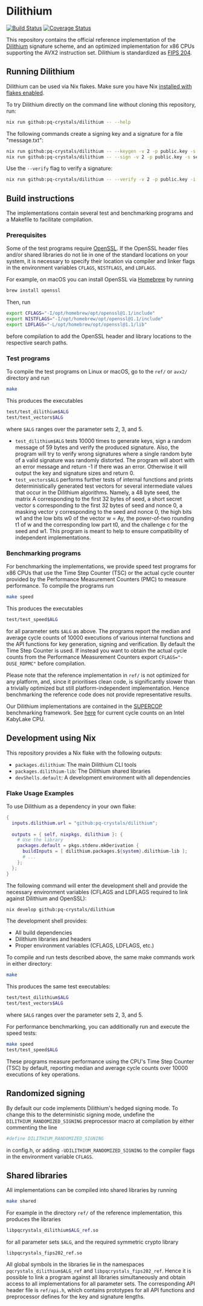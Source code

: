 # Dilithium

[![Build Status](https://travis-ci.org/pq-crystals/dilithium.svg?branch=master)](https://travis-ci.org/pq-crystals/dilithium) [![Coverage Status](https://coveralls.io/repos/github/pq-crystals/dilithium/badge.svg?branch=master)](https://coveralls.io/github/pq-crystals/dilithium?branch=master)

This repository contains the official reference implementation of the [Dilithium](https://www.pq-crystals.org/dilithium/) signature scheme, and an optimized implementation for x86 CPUs supporting the AVX2 instruction set. Dilithium is standardized as [FIPS 204](https://csrc.nist.gov/pubs/fips/204/final).

## Running Dilithium

Dilithium can be used via Nix flakes. Make sure you have Nix [installed with flakes enabled](https://nixos.org/manual/nix/stable/installation/installing-binary.html#installation-with-flakes).

To try Dilithium directly on the command line without cloning this repository, run:
```sh
nix run github:pq-crystals/dilithium -- --help
```

The following commands create a signing key and a signature for a file "message.txt":
```sh
nix run github:pq-crystals/dilithium -- --keygen -v 2 -p public.key -s secret.key
nix run github:pq-crystals/dilithium -- --sign -v 2 -p public.key -s secret.key -i message.txt -S signature.bin
```

Use the `--verify` flag to verify a signature:
```sh
nix run github:pq-crystals/dilithium -- --verify -v 2 -p public.key -i message.txt -S signature.bin
```

## Build instructions

The implementations contain several test and benchmarking programs and a Makefile to facilitate compilation.

### Prerequisites

Some of the test programs require [OpenSSL](https://openssl.org). If the OpenSSL header files and/or shared libraries do not lie in one of the standard locations on your system, it is necessary to specify their location via compiler and linker flags in the environment variables `CFLAGS`, `NISTFLAGS`, and `LDFLAGS`.

For example, on macOS you can install OpenSSL via [Homebrew](https://brew.sh) by running
```sh
brew install openssl
```
Then, run
```sh
export CFLAGS="-I/opt/homebrew/opt/openssl@1.1/include"
export NISTFLAGS="-I/opt/homebrew/opt/openssl@1.1/include"
export LDFLAGS="-L/opt/homebrew/opt/openssl@1.1/lib"
```
before compilation to add the OpenSSL header and library locations to the respective search paths.

### Test programs

To compile the test programs on Linux or macOS, go to the `ref/` or `avx2/` directory and run
```sh
make
```
This produces the executables
```sh
test/test_dilithium$ALG
test/test_vectors$ALG
```
where `$ALG` ranges over the parameter sets 2, 3, and 5.

* `test_dilithium$ALG` tests 10000 times to generate keys, sign a random message of 59 bytes and verify the produced signature. Also, the program will try to verify wrong signatures where a single random byte of a valid signature was randomly distorted. The program will abort with an error message and return -1 if there was an error. Otherwise it will output the key and signature sizes and return 0.
* `test_vectors$ALG` performs further tests of internal functions and prints deterministically generated test vectors for several intermediate values that occur in the Dilithium algorithms. Namely, a 48 byte seed, the matrix A corresponding to the first 32 bytes of seed, a short secret vector s corresponding to the first 32 bytes of seed and nonce 0, a masking vector y corresponding to the seed and nonce 0, the high bits w1 and the low bits w0 of the vector w = Ay, the power-of-two rounding t1 of w and the corresponding low part t0, and the challenge c for the seed and w1. This program is meant to help to ensure compatibility of independent implementations.

### Benchmarking programs

For benchmarking the implementations, we provide speed test programs for x86 CPUs that use the Time Step Counter (TSC) or the actual cycle counter provided by the Performance Measurement Counters (PMC) to measure performance. To compile the programs run
```sh
make speed
```
This produces the executables
```sh
test/test_speed$ALG
```
for all parameter sets `$ALG` as above. The programs report the median and average cycle counts of 10000 executions of various internal functions and the API functions for key generation, signing and verification. By default the Time Step Counter is used. If instead you want to obtain the actual cycle counts from the Performance Measurement Counters export `CFLAGS="-DUSE_RDPMC"` before compilation.

Please note that the reference implementation in `ref/` is not optimized for any platform, and, since it prioritises clean code, is significantly slower than a trivially optimized but still platform-independent implementation. Hence benchmarking the reference code does not provide representative results.

Our Dilithium implementations are contained in the [SUPERCOP](https://bench.cr.yp.to) benchmarking framework. See [here](http://bench.cr.yp.to/results-sign.html#amd64-kizomba) for current cycle counts on an Intel KabyLake CPU.

## Development using Nix

This repository provides a Nix flake with the following outputs:

- `packages.dilithium`: The main Dilithium CLI tools
- `packages.dilithium-lib`: The Dilithium shared libraries
- `devShells.default`: A development environment with all dependencies

### Flake Usage Examples

To use Dilithium as a dependency in your own flake:
```nix
{
  inputs.dilithium.url = "github:pq-crystals/dilithium";
  
  outputs = { self, nixpkgs, dilithium }: {
    # Use the library
    packages.default = pkgs.stdenv.mkDerivation {
      buildInputs = [ dilithium.packages.${system}.dilithium-lib ];
      # ...
    };
  };
}
```

The following command will enter the development shell and provide the necessary environment variables (CFLAGS and LDFLAGS required to link against Dilithium and OpenSSL):
```sh
nix develop github:pq-crystals/dilithium
```

The development shell provides:
- All build dependencies
- Dilithium libraries and headers
- Proper environment variables (CFLAGS, LDFLAGS, etc.)

To compile and run tests described above, the same make commands work in either directory:
```sh
make
```

This produces the same test executables:
```sh
test/test_dilithium$ALG
test/test_vectors$ALG
```
where `$ALG` ranges over the parameter sets 2, 3, and 5.

For performance benchmarking, you can additionally run and execute the speed tests:
```sh
make speed
test/test_speed$ALG
```
These programs measure performance using the CPU's Time Step Counter (TSC) by default, reporting median and average cycle counts over 10000 executions of key operations.

## Randomized signing

By default our code implements Dilithium's hedged signing mode. To change this to the deterministic signing mode, undefine the `DILITHIUM_RANDOMIZED_SIGNING` preprocessor macro at compilation by either commenting the line
```sh
#define DILITHIUM_RANDOMIZED_SIGNING
```
in config.h, or adding `-UDILITHIUM_RANDOMIZED_SIGNING` to the compiler flags in the environment variable `CFLAGS`.

## Shared libraries

All implementations can be compiled into shared libraries by running
```sh
make shared
```
For example in the directory `ref/` of the reference implementation, this produces the libraries
```sh
libpqcrystals_dilithium$ALG_ref.so
```
for all parameter sets `$ALG`, and the required symmetric crypto library
```
libpqcrystals_fips202_ref.so
```
All global symbols in the libraries lie in the namespaces `pqcrystals_dilithium$ALG_ref` and `libpqcrystals_fips202_ref`. Hence it is possible to link a program against all libraries simultaneously and obtain access to all implementations for all parameter sets. The corresponding API header file is `ref/api.h`, which contains prototypes for all API functions and preprocessor defines for the key and signature lengths.
